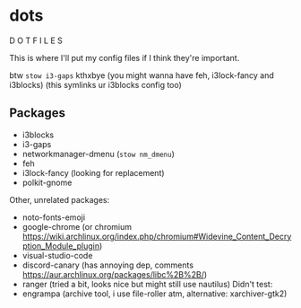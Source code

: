 # dots
D O T  F  I L E S

This is where I'll put my config files if I think they're important.

btw `stow i3-gaps` kthxbye (you might wanna have feh, i3lock-fancy and i3blocks) (this symlinks ur i3blocks config too)

## Packages
* i3blocks
* i3-gaps
* networkmanager-dmenu (`stow nm_dmenu`)
* feh
* i3lock-fancy (looking for replacement)
* polkit-gnome

Other, unrelated packages:
* noto-fonts-emoji
* google-chrome (or chromium https://wiki.archlinux.org/index.php/chromium#Widevine_Content_Decryption_Module_plugin)
* visual-studio-code
* discord-canary (has annoying dep, comments https://aur.archlinux.org/packages/libc%2B%2B/)
* ranger (tried a bit, looks nice but might still use nautilus)
Didn't test:
* engrampa (archive tool, i use file-roller atm, alternative: xarchiver-gtk2)